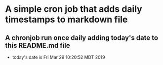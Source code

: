 A simple cron job that adds daily timestamps to markdown file
============================================================
## A chronjob run once daily adding today's date to this README.md file
* today's date is Fri Mar 29 10:20:52 MDT 2019
